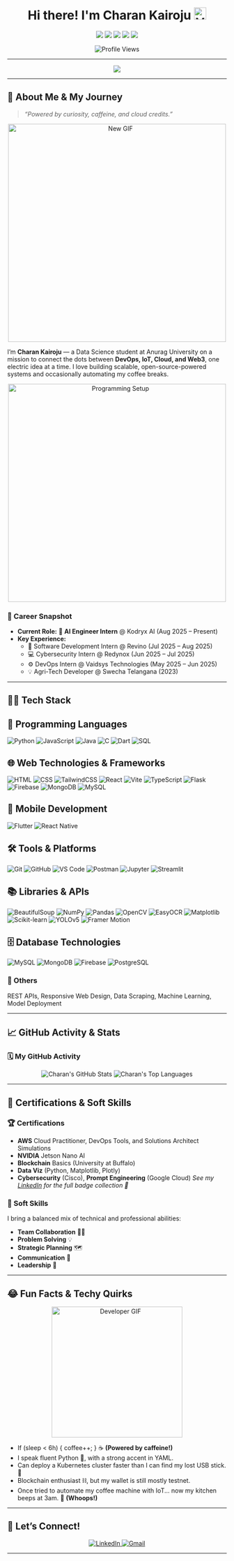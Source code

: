<h1 align="center">
  Hi there! I'm Charan Kairoju
  <img src="https://img.shields.io/badge/verified-true-blue?style=flat-square&logo=github&label=He/Him" alt="Verification Badge" height="28"/>
</h1>

<p align="center">
  <img src="https://img.shields.io/badge/DevOps-⚡️ElectricOps-blueviolet?style=for-the-badge&logo=docker&logoColor=white"/>
  <img src="https://img.shields.io/badge/IoT-%F0%9F%9A%80%20Cloud%20Connected-brightgreen?style=for-the-badge&logo=raspberrypi&logoColor=white"/>
  <img src="https://img.shields.io/badge/Web3-%F0%9F%A7%A1%20Blockchained-9cf?style=for-the-badge&logo=ethereum&logoColor=white"/>
  <img src="https://img.shields.io/badge/AI/ML-%F0%9F%A4%96%20IntelligentOps-red?style=for-the-badge&logo=tensorflow&logoColor=white"/>
  <img src="https://img.shields.io/badge/Data%20Science-%F0%9F%93%88%20Data%20Wizard-orange?style=for-the-badge&logo=python&logoColor=white"/>
</p>

<p align="center">
  <img src="https://komarev.com/ghpvc/?username=CharanKairoju&color=blue&style=flat-square" alt="Profile Views" />
</p>

---

<p align="center">
  <img src="https://readme-typing-svg.demolab.com?font=Fira+Code&duration=3500&pause=1000&color=00F7EF&background=00203A&center=true&vCenter=true&width=600&lines=Clouds%2C+Code%2C+Coffee%2C+and+Curiosity.;Open+to+Collabs+and+Internships!;Let%E2%80%99s+build+something+awesome+%F0%9F%9A%80"/>
</p>

---

## 🚀 About Me & My Journey

> _“Powered by curiosity, caffeine, and cloud credits.”_
<p align="center">
  <img src="https://user-images.githubusercontent.com/70382532/138322189-2db8df52-9dcb-40a0-88a8-c365466bd33d.gif" alt="New GIF" width="500"/>
</p>

I’m **Charan Kairoju** — a Data Science student at Anurag University on a mission to connect the dots between **DevOps, IoT, Cloud, and Web3**, one electric idea at a time. I love building scalable, open-source-powered systems and occasionally automating my coffee breaks.

<p align="center">
  <img src="https://raw.githubusercontent.com/halfrost/halfrost/master/icons/header_.png" alt="Programming Setup" width="500"/>
</p>

### 💼 Career Snapshot

- **Current Role:** 🤖 **AI Engineer Intern** @ Kodryx AI (Aug 2025 – Present)
- **Key Experience:**
  - 🚀 Software Development Intern @ Revino (Jul 2025 – Aug 2025)
  - 💻 Cybersecurity Intern @ Redynox (Jun 2025 – Jul 2025)
  - ⚙️ DevOps Intern @ Vaidsys Technologies (May 2025 – Jun 2025)
  - 💡 Agri-Tech Developer @ Swecha Telangana (2023)

---

## 👨‍💻 Tech Stack

## 🧠 Programming Languages  
![Python](https://img.shields.io/badge/-Python-3776AB?style=for-the-badge&logo=python&logoColor=white)  ![JavaScript](https://img.shields.io/badge/-JavaScript-F7DF1E?style=for-the-badge&logo=javascript&logoColor=black)  ![Java](https://img.shields.io/badge/-Java-007396?style=for-the-badge&logo=java&logoColor=white)  ![C](https://img.shields.io/badge/-C-00599C?style=for-the-badge&logo=c&logoColor=white)  ![Dart](https://img.shields.io/badge/-Dart-0175C2?style=for-the-badge&logo=dart&logoColor=white)  ![SQL](https://img.shields.io/badge/-SQL-4479A1?style=for-the-badge&logo=mysql&logoColor=white)  

## 🌐 Web Technologies & Frameworks  
![HTML](https://img.shields.io/badge/-HTML5-E34F26?style=for-the-badge&logo=html5&logoColor=white)  ![CSS](https://img.shields.io/badge/-CSS3-1572B6?style=for-the-badge&logo=css3&logoColor=white)  ![TailwindCSS](https://img.shields.io/badge/-Tailwind_CSS-06B6D4?style=for-the-badge&logo=tailwind-css&logoColor=white)  ![React](https://img.shields.io/badge/-React.js-61DAFB?style=for-the-badge&logo=react&logoColor=black) ![Vite](https://img.shields.io/badge/-Vite-646CFF?style=for-the-badge&logo=vite&logoColor=white)  ![TypeScript](https://img.shields.io/badge/-TypeScript-3178C6?style=for-the-badge&logo=typescript&logoColor=white) ![Flask](https://img.shields.io/badge/-Flask-000000?style=for-the-badge&logo=flask&logoColor=white)  ![Firebase](https://img.shields.io/badge/-Firebase-FFCA28?style=for-the-badge&logo=firebase&logoColor=black) ![MongoDB](https://img.shields.io/badge/-MongoDB-47A248?style=for-the-badge&logo=mongodb&logoColor=white)  ![MySQL](https://img.shields.io/badge/-MySQL-4479A1?style=for-the-badge&logo=mysql&logoColor=white)  

## 📱 Mobile Development  
![Flutter](https://img.shields.io/badge/-Flutter-02569B?style=for-the-badge&logo=flutter&logoColor=white) ![React Native](https://img.shields.io/badge/-React_Native-61DAFB?style=for-the-badge&logo=react&logoColor=black)  

## 🛠 Tools & Platforms  
![Git](https://img.shields.io/badge/-Git-F05032?style=for-the-badge&logo=git&logoColor=white)  ![GitHub](https://img.shields.io/badge/-GitHub-181717?style=for-the-badge&logo=github&logoColor=white) ![VS Code](https://img.shields.io/badge/-VS_Code-007ACC?style=for-the-badge&logo=visual-studio-code&logoColor=white) ![Postman](https://img.shields.io/badge/-Postman-FF6C37?style=for-the-badge&logo=postman&logoColor=white) ![Jupyter](https://img.shields.io/badge/-Jupyter-F37626?style=for-the-badge&logo=jupyter&logoColor=white) ![Streamlit](https://img.shields.io/badge/-Streamlit-FF4B4B?style=for-the-badge&logo=streamlit&logoColor=white)  

## 📚 Libraries & APIs  
![BeautifulSoup](https://img.shields.io/badge/-BeautifulSoup-4B8BBE?style=for-the-badge&logo=python&logoColor=white)  ![NumPy](https://img.shields.io/badge/-NumPy-013243?style=for-the-badge&logo=numpy&logoColor=white) ![Pandas](https://img.shields.io/badge/-Pandas-150458?style=for-the-badge&logo=pandas&logoColor=white)  ![OpenCV](https://img.shields.io/badge/-OpenCV-5C3EE8?style=for-the-badge&logo=opencv&logoColor=white) ![EasyOCR](https://img.shields.io/badge/-EasyOCR-FF9800?style=for-the-badge&logo=python&logoColor=white)  ![Matplotlib](https://img.shields.io/badge/-Matplotlib-11557C?style=for-the-badge&logo=python&logoColor=white) ![Scikit-learn](https://img.shields.io/badge/-Scikit--learn-F7931E?style=for-the-badge&logo=scikit-learn&logoColor=white) ![YOLOv5](https://img.shields.io/badge/-YOLOv5-00FFFF?style=for-the-badge&logo=python&logoColor=black) ![Framer Motion](https://img.shields.io/badge/-Framer_Motion-0055FF?style=for-the-badge&logo=framer&logoColor=white)  

## 🗄 Database Technologies  
![MySQL](https://img.shields.io/badge/-MySQL-4479A1?style=for-the-badge&logo=mysql&logoColor=white) ![MongoDB](https://img.shields.io/badge/-MongoDB-47A248?style=for-the-badge&logo=mongodb&logoColor=white) ![Firebase](https://img.shields.io/badge/-Firebase_DB-FFCA28?style=for-the-badge&logo=firebase&logoColor=black)  ![PostgreSQL](https://img.shields.io/badge/-PostgreSQL-336791?style=for-the-badge&logo=postgresql&logoColor=white)  

### 🔧 Others
REST APIs, Responsive Web Design, Data Scraping, Machine Learning, Model Deployment


---

## 📈 GitHub Activity & Stats

### 🗓️ My GitHub Activity
<p align="center">
  <img src="https://github-readme-stats.vercel.app/api?username=CharanKairoju&show_icons=true&theme=dark&include_all_commits=true&count_private=true" alt="Charan's GitHub Stats" />
  <img src="https://github-readme-stats.vercel.app/api/top-langs/?username=CharanKairoju&layout=compact&theme=dark&hide=html" alt="Charan's Top Languages" />
</p>

---

## 🏅 Certifications & Soft Skills

### 🏆 Certifications
- **AWS** Cloud Practitioner, DevOps Tools, and Solutions Architect Simulations
- **NVIDIA** Jetson Nano AI
- **Blockchain** Basics (University at Buffalo)
- **Data Viz** (Python, Matplotlib, Plotly)
- **Cybersecurity** (Cisco), **Prompt Engineering** (Google Cloud)
_See my [LinkedIn](https://www.linkedin.com/in/charankairoju) for the full badge collection 🏅_

### 🤝 Soft Skills
I bring a balanced mix of technical and professional abilities:
- **Team Collaboration** 🧑‍💻
- **Problem Solving** 💡
- **Strategic Planning** 🗺️
- **Communication** 📢
- **Leadership** 👑

---

## 😂 Fun Facts & Techy Quirks

<p align="center">
  <img src="https://user-images.githubusercontent.com/73097560/115834477-dbab4500-a447-11eb-9086-1d0b3027b4d3.gif" alt="Developer GIF" width="300" />
</p>

* If (sleep < 6h) \{ coffee++; \} ☕ **(Powered by caffeine!)**
* I speak fluent Python 🐍, with a strong accent in YAML.
* Can deploy a Kubernetes cluster faster than I can find my lost USB stick. 🚀
* Blockchain enthusiast ⛓️, but my wallet is still mostly testnet.
* Once tried to automate my coffee machine with IoT... now my kitchen beeps at 3am. 🤖 **(Whoops!)**

---

## 👋 Let’s Connect!

<p align="center">
  <a href="https://www.linkedin.com/in/charankairoju/" target="_blank">
    <img src="https://img.shields.io/badge/LinkedIn-connect-blue?style=for-the-badge&logo=linkedin" alt="LinkedIn" />
  </a>
  <a href="mailto:charankairoju@gmail.com">
    <img src="https://img.shields.io/badge/Gmail-email-ff4b2b?style=for-the-badge&logo=gmail&logoColor=white" alt="Gmail" />
  </a>
</p>

---
